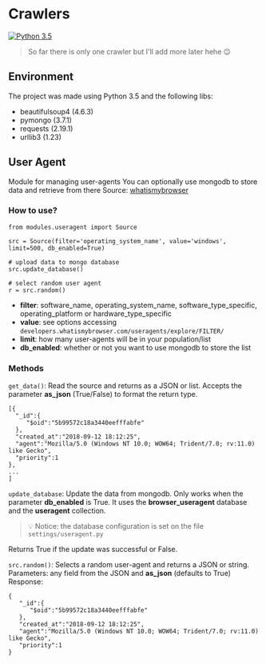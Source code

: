 # Crawlers
[![Python 3.5](https://img.shields.io/badge/python-3.5-blue.svg)](https://www.python.org/downloads/release/python-350/)

> So far there is only one crawler but I'll add more later hehe :wink:

## Environment
The project was made using Python 3.5 and the following libs:
- beautifulsoup4 (4.6.3)
- pymongo (3.7.1)
- requests (2.19.1)
- urllib3 (1.23)


## User Agent
Module for managing user-agents
You can optionally use mongodb to store data and retrieve from there
Source: [whatismybrowser](https://developers.whatismybrowser.com/useragents/explore/)

### How to use?
```
from modules.useragent import Source

src = Source(filter='operating_system_name', value='windows', limit=500, db_enabled=True)

# upload data to mongo database  
src.update_database()  

# select random user agent  
r = src.random()
```
- **filter**: software_name, operating_system_name, software_type_specific, operating_platform or hardware_type_specific
- **value**: see options accessing `developers.whatismybrowser.com/useragents/explore/FILTER/`
- **limit**: how many user-agents will be in your population/list
- **db_enabled**: whether or not you want to use mongodb to store the list 

### Methods
`get_data()`: Read the source and returns as a JSON or list.
Accepts the parameter **as_json** (True/False) to format the return type.
 ```
[{
   "_id":{
      "$oid":"5b99572c18a3440eefffabfe"
   },
   "created_at":"2018-09-12 18:12:25",
   "agent":"Mozilla/5.0 (Windows NT 10.0; WOW64; Trident/7.0; rv:11.0) like Gecko",
   "priority":1
},
...
]
```
`update_database`: Update the data from mongodb. Only works when the parameter **db_enabled** is True. It uses the **browser_useragent** database and the **useragent** collection.
> :bulb: Notice: the database configuration is set on the file `settings/useragent.py`

Returns True if the update was successful or False.

`src.random()`: Selects a random user-agent and returns a JSON or string.
Parameters: any field from the JSON and **as_json** (defaults to True)
Response:
```
{
   "_id":{
      "$oid":"5b99572c18a3440eefffabfe"
   },
   "created_at":"2018-09-12 18:12:25",
   "agent":"Mozilla/5.0 (Windows NT 10.0; WOW64; Trident/7.0; rv:11.0) like Gecko",
   "priority":1
}
```
